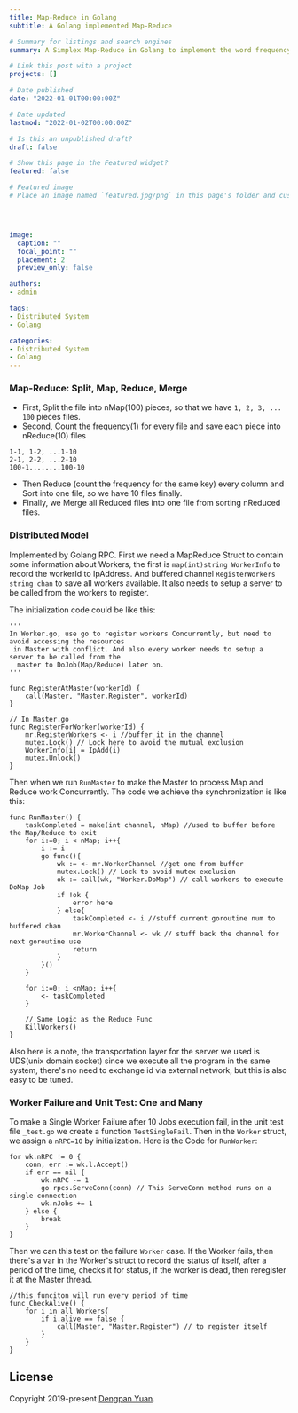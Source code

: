 ```yaml
---
title: Map-Reduce in Golang
subtitle: A Golang implemented Map-Reduce

# Summary for listings and search engines
summary: A Simplex Map-Reduce in Golang to implement the word frequency collection in the distributed model

# Link this post with a project
projects: []

# Date published
date: "2022-01-01T00:00:00Z"

# Date updated
lastmod: "2022-01-02T00:00:00Z"

# Is this an unpublished draft?
draft: false

# Show this page in the Featured widget?
featured: false

# Featured image
# Place an image named `featured.jpg/png` in this page's folder and customize its options here.




image:
  caption: ""
  focal_point: ""
  placement: 2
  preview_only: false

authors:
- admin

tags:
- Distributed System
- Golang

categories:
- Distributed System
- Golang
---
```


### Map-Reduce: Split, Map, Reduce, Merge

- First, Split the file into nMap(100) pieces, so that we have `1, 2, 3, ... 100` pieces files.
- Second, Count the frequency(1) for every file and save each piece into nReduce(10) files
```
1-1, 1-2, ...1-10
2-1, 2-2, ...2-10
100-1........100-10
```
- Then Reduce (count the frequency for the same key) every column and Sort into one file, so we have 10 files finally.
- Finally, we Merge all Reduced files into one file from sorting nReduced  files.


### Distributed Model

Implemented by Golang RPC. First we need a MapReduce Struct to contain some information about Workers, the first is `map(int)string WorkerInfo` to record the workerId to IpAddress. And buffered channel `RegisterWorkers string chan` to save all workers available. It also needs to setup a server to be called from the workers to register.

The initialization code could be like this:

```
'''
In Worker.go, use go to register workers Concurrently, but need to avoid accessing the resources
 in Master with conflict. And also every worker needs to setup a server to be called from the
  master to DoJob(Map/Reduce) later on.
'''

func RegisterAtMaster(workerId) {
    call(Master, "Master.Register", workerId)
}

// In Master.go
func RegisterForWorker(workerId) {
    mr.RegisterWorkers <- i //buffer it in the channel
    mutex.Lock() // Lock here to avoid the mutual exclusion
    WorkerInfo[i] = IpAdd(i)
    mutex.Unlock()
}
```

Then when we run `RunMaster` to make the Master to process Map and Reduce work Concurrently. The code we achieve the synchronization is like this:

```
func RunMaster() {
    taskCompleted = make(int channel, nMap) //used to buffer before the Map/Reduce to exit
    for i:=0; i < nMap; i++{
        i := i
        go func(){
            wk := <- mr.WorkerChannel //get one from buffer
            mutex.Lock() // Lock to avoid mutex exclusion
            ok := call(wk, "Worker.DoMap") // call workers to execute DoMap Job
            if !ok {
                error here
            } else{
                taskCompleted <- i //stuff current goroutine num to buffered chan
                mr.WorkerChannel <- wk // stuff back the channel for next goroutine use
                return
            }
        }()
    }

    for i:=0; i <nMap; i++{
        <- taskCompleted
    }

    // Same Logic as the Reduce Func
    KillWorkers()
}
```

Also here is a note, the transportation layer for the server we used is UDS(unix domain socket) since we execute all the program in the same system, there's no need to exchange id via external network, but this is also easy to be tuned.

### Worker Failure and Unit Test: One and Many

To make a Single Worker Failure after 10 Jobs execution fail, in the unit test file `_test.go` we create a function `TestSingleFail`. Then in the `Worker` struct, we assign a `nRPC=10` by initialization. Here is the Code for `RunWorker`:

```
for wk.nRPC != 0 {
    conn, err := wk.l.Accept()
    if err == nil {
        wk.nRPC -= 1
        go rpcs.ServeConn(conn) // This ServeConn method runs on a single connection
        wk.nJobs += 1
    } else {
        break
    }
}
```

Then we can this test on the failure `Worker` case. If the Worker fails, then there's a var in the Worker's struct to record the status of itself, after a period of the time, checks it for status, if the worker is dead, then reregister it at the Master thread.

```
//this funciton will run every period of time
func CheckAlive() {
    for i in all Workers{
        if i.alive == false {
            call(Master, "Master.Register") // to register itself
        }
    }
}
```

## License

Copyright 2019-present [Dengpan Yuan](https://www.dengpan-yuan.xyz/).
